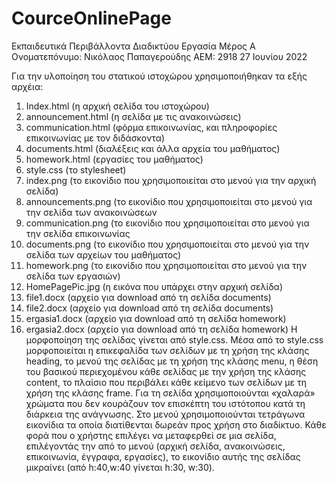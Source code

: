 # CourceOnlinePage
Εκπαιδευτικά Περιβάλλοντα Διαδικτύου
Εργασία Μέρος Α
Ονοματεπόνυμο: Νικόλαος Παπαγερούδης
ΑΕΜ: 2918
27 Ιουνίου 2022

Για την υλοποίηση του στατικού ιστοχώρου χρησιμοποιήθηκαν τα εξής αρχέια:
1.	Index.html (η αρχική σελίδα του ιστοχώρου)
2.	announcement.html (η σελίδα με τις ανακοινώσεις)
3.	communication.html (φόρμα επικοινωνίας, και πληροφορίες επικοινωνίας με τον διδάσκοντα)
4.	documents.html (διαλέξεις και άλλα αρχεία του μαθήματος) 
5.	homework.html (εργασίες του μαθήματος)
6.	style.css (το stylesheet)
7.	index.png (το εικονίδιο που χρησιμοποιείται στο μενού για την αρχική σελίδα)
8.	announcements.png (το εικονίδιο που χρησιμοποιείται στο μενού για την σελίδα των ανακοινώσεων
9.	communication.png (το εικονίδιο που χρησιμοποιείται στο μενού για την σελίδα επικοινωνίας
10.	documents.png (το εικονίδιο που χρησιμοποιείται στο μενού για την σελίδα των αρχείων του μαθήματος)
11.	homework.png (το εικονίδιο που χρησιμοποιείται στο μενού για την σελίδα των εργασιών)
12.	HomePagePic.jpg (η εικόνα που υπάρχει στην αρχική σελίδα)
13.	file1.docx (αρχείο για download από τη σελίδα documents)
14.	file2.docx (αρχείο για download από τη σελίδα documents)
15.	ergasia1.docx (αρχείο για download από τη σελίδα homework)
16.	ergasia2.docx (αρχείο για download από τη σελίδα homework)
Η μορφοποίηση της σελίδας γίνεται από style.css. Μέσα από το style.css μορφοποιείται η επικεφαλίδα των σελίδων με τη χρήση της κλάσης heading, το μενού της σελίδας με τη χρήση της κλάσης menu, η θέση του βασικού περιεχομένου κάθε σελίδας με την χρήση της κλάσης content, το πλαίσιο που περιβάλει κάθε κείμενο των σελίδων με τη χρήση της κλάσης frame. Για τη σελίδα χρησιμοποιούνται «χαλαρά» χρώματα που δεν κουράζουν τον επισκέπτη του ιστότοπου κατά τη διάρκεια της ανάγνωσης. Στο μενού χρησιμοποιούνται τετράγωνα εικονίδια τα οποία διατίθενται δωρεάν προς χρήση στο διαδίκτυο. Κάθε φορά που ο χρήστης επιλέγει να μεταφερθεί σε μια σελίδα, επιλέγοντάς την από το μενού (αρχική σελίδα, ανακοινώσεις, επικοινωνία, έγγραφα, εργασίες), το εικονίδιο αυτής της σελίδας μικραίνει (από h:40,w:40 γίνεται h:30, w:30).
